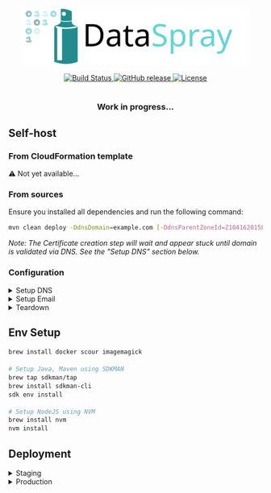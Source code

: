 <p align="center">
  <a href="https://dataspray.io/" rel="noopener" target="_blank">
    <picture>
      <source media="(prefers-color-scheme: dark)" srcset="./dataspray-resources/src/main/resources/logo-and-title-dark.svg">
      <img width="450" src="./dataspray-resources/src/main/resources/logo-and-title-light.svg" alt="DataSpray">
    </picture>
  </a>
</p>

<div align="center">
  <a href="https://github.com/datasprayio/dataspray/actions?query=workflow%3A%22CI%22">
    <img alt="Build Status" src="https://img.shields.io/github/actions/workflow/status/datasprayio/dataspray/test.yml?style=for-the-badge">
  </a>
  <a href="https://github.com/datasprayio/dataspray/releases">
    <img alt="GitHub release" src="https://img.shields.io/github/v/release/datasprayio/dataspray?include_prereleases&sort=semver&style=for-the-badge">
  </a>
  <a href="https://github.com/datasprayio/dataspray/blob/master/LICENSE">
    <img alt="License" src="https://img.shields.io/github/license/datasprayio/dataspray?style=for-the-badge">
  </a>
</div>
<br />
<h3 align="center">Work in progress...</h3>

## Self-host

### From CloudFormation template

⚠️ Not yet available...

### From sources

Ensure you installed all dependencies and run the following command:

```bash
mvn clean deploy -DdnsDomain=example.com [-DdnsParentZoneId=Z104162015L8HFMCRVJ9Y]
```

_Note: The Certificate creation step will wait and appear stuck until domain is validated via DNS. See the "Setup DNS"
section below._

### Configuration

<details>
  <summary>Setup DNS</summary>

The deployment will create a Route53 hosted zone at `dataspray.<dnsDomain>`. You can choose to use a different subdomain
using the `-DdnsSubdomain=dataspray` property.

You will need to create a NS record in your parent domain zone pointing to the subdomain zone:

1. Automatically by providing the parameter `-DdnsParentZoneId=Z104162015L8HFMCRVJ9Y` to create an NS record
   automatically that will delegate your parent zone to the created subdomain zone.
2. Manually if you're not using Route53 or wish to create the record yourself. If using a subdomain (e.g.
   dataspray.example.com), create a NS record in your top-level domain's hosted zone
   delegating the subdomain to the created hosted zone's name servers.

</details>

<details>
  <summary>Setup Email</summary>

If you wish to receive emails sent by DataSpray, you will need to verify your email identity in SES and provide the
parameter `-DsesEmail=support@example.com`.

Without it, Cognito will be able to send a limited number of emails and DataSpray will not be able to send any email
notifications.
</details>

<details>
  <summary>Teardown</summary>

Resources part of the deployment can be removed by shutting down the stacks in CloudFormation in your AWS Console.

Resources created as part of using the service such as Lambda functions for processing data will have to be removed
manually at this time.
</details>

## Env Setup

```bash
brew install docker scour imagemagick

# Setup Java, Maven using SDKMAN
brew tap sdkman/tap
brew install sdkman-cli
sdk env install

# Setup NodeJS using NVM
brew install nvm
nvm install
```

## Deployment

<details>
  <summary>Staging</summary>

Commits to `master` branch are automatically deployed to staging environment using Github Actions.

</details>

<details>
  <summary>Production</summary>

```shell
mvn clean deploy -Dproduction -Dnative
```

</details>
